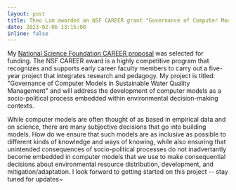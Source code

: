 ```yaml
---
layout: post
title: Theo Lim awarded an NSF CAREER grant "Governance of Computer Models in Sustainable Water Quality Management"
date: 2023-02-06 13:15:00
inline: false
---
```


My [National Science Foundation CAREER proposal](https://www.nsf.gov/awardsearch/showAward?AWD_ID=2238552&HistoricalAwards=false) was selected for funding. The NSF CAREER award is a highly competitive program that recognizes and supports early career faculty members to carry out a five-year project that integrates research and pedagogy. My project is titled: "Governance of Computer Models in Sustainable Water Quality Management" and will address the development of computer models as a socio-political process embedded within environmental decision-making contexts.

While computer models are often thought of as based in empirical data and on science, there are many subjective decisions that go into building models. How do we ensure that such models are as inclusive as possible to different kinds of knowledge and ways of knowing, while also ensuring that unintended consequences of socio-political processes do not inadvertantly become embedded in computer models that we use to make consequential decisions about environmental resource distribution, development, and mitigation/adaptation. I look forward to getting started on this project -- stay tuned for updates~